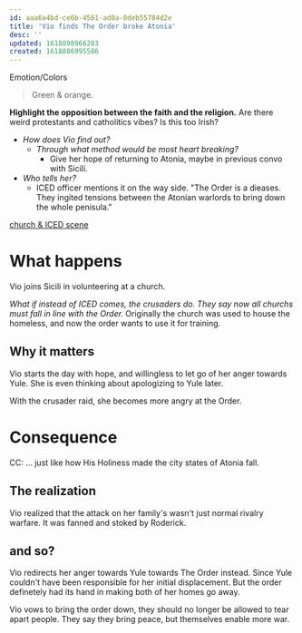 ```yaml
---
id: aaa6a4bd-ce6b-4561-ad0a-0deb55784d2e
title: 'Vio finds The Order broke Atonia'
desc: ''
updated: 1618898966203
created: 1618886995586
---
```

Emotion/Colors
> Green & orange.

**Highlight the opposition between the faith and the religion.**
Are there weird protestants and catholitics vibes? Is this too Irish?

- *How does Vio find out?*
  - *Through what method would be most heart breaking?*
    - Give her hope of returning to Atonia, maybe in previous convo with Sicili.
- *Who tells her?*
  - ICED officer mentions it on the way side. "The Order is a dieases. They ingited tensions between the Atonian warlords to bring down the whole penisula."

 [church & ICED scene](https://github.com/9ae/ace/blob/master/chapters/03.md#a-church-houses-the-homeless)

# What happens
Vio joins Sicili in volunteering at a church.

*What if instead of ICED comes, the crusaders do. They say now all churchs must fall in line with the Order.* Originally the church was used to house the homeless, and now the order wants to use it for training.

##  Why it matters
Vio starts the day with hope, and willingless to let go of her anger towards Yule. She is even thinking about apologizing to Yule later.

With the crusader raid, she becomes more angry at the Order.

# Consequence
CC: ... just like how His Holiness made the city states of Atonia fall.

## The realization
Vio realized that the attack on her family's wasn't just normal rivalry warfare. It was fanned and stoked by Roderick.

## and so?
Vio redirects her anger towards Yule towards The Order instead. Since Yule couldn't have been responsible for her initial displacement. But the order definetely had its hand in making both of her homes go away.

Vio vows to bring the order down, they should no longer be allowed to tear apart people. They say they bring peace, but themselves enable more war.